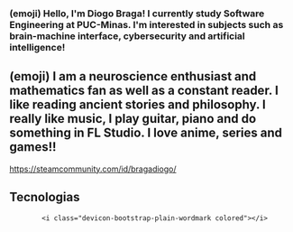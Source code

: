 ### (emoji) Hello, I'm Diogo Braga! I currently study Software Engineering at PUC-Minas. I'm interested in subjects such as brain-machine interface, cybersecurity and artificial intelligence! 

## (emoji) I am a neuroscience enthusiast and mathematics fan as well as a constant reader. I like reading ancient stories and philosophy. I really like music, I play guitar, piano and do something in FL Studio. I love anime, series and games!! 

https://steamcommunity.com/id/bragadiogo/

## Tecnologias 

            <i class="devicon-bootstrap-plain-wordmark colored"></i>
          

